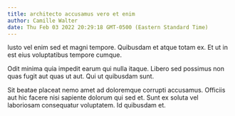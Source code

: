 ```yaml
---
title: architecto accusamus vero et enim
author: Camille Walter
date: Thu Feb 03 2022 20:29:18 GMT-0500 (Eastern Standard Time)
---
```

Iusto vel enim sed et magni tempore. Quibusdam et atque totam ex. Et ut in est eius voluptatibus tempore cumque.

 Odit minima quia impedit earum qui nulla itaque. Libero sed possimus non quas fugit aut quas ut aut. Qui ut quibusdam sunt.

 Sit beatae placeat nemo amet ad doloremque corrupti accusamus. Officiis aut hic facere nisi sapiente dolorum qui sed et. Sunt ex soluta vel laboriosam consequatur voluptatem. Id quibusdam et.